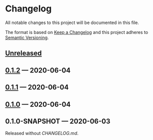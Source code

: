 # Changelog

All notable changes to this project will be documented in this file.

The format is based on [Keep a Changelog](http://keepachangelog.com)
and this project adheres to [Semantic Versioning](http://semver.org/spec/v2.0.0.html).


## [Unreleased]

## [0.1.2] — 2020-06-04

## [0.1.1] — 2020-06-04

## [0.1.0] — 2020-06-04

## 0.1.0-SNAPSHOT — 2020-06-03
Released without _CHANGELOG.md_.


[0.1.0]: https://github.com/b-social/kafka-event-processor/compare/0.1.0-SNAPSHOT...0.1.0
[0.1.1]: https://github.com/b-social/kafka-event-processor/compare/0.1.0...0.1.1
[0.1.2]: https://github.com/b-social/kafka-event-processor/compare/0.1.1...0.1.2
[Unreleased]: https://github.com/b-social/kafka-event-processor/compare/0.1.2...HEAD
